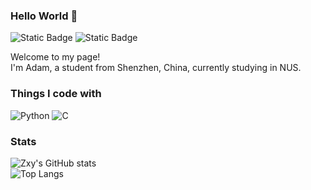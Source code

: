 ### Hello World 👋
![Static Badge](https://img.shields.io/badge/Cyber%20Security-black)
![Static Badge](https://img.shields.io/badge/Intelligent%20System-black)

Welcome to my page!  
I'm Adam, a student from Shenzhen, China, currently studying in NUS.
### Things I code with
![Python](https://img.shields.io/badge/Python-black?logo=python)
![C](https://img.shields.io/badge/C-black?logo=C)

### Stats
![Zxy's GitHub stats](https://github-readme-stats.vercel.app/api?username=proprozxy&show_icons=true)  
![Top Langs](https://github-readme-stats.vercel.app/api/top-langs/?username=proprozxy&layout=compact)

<!--
**proprozxy/proprozxy** is a ✨ _special_ ✨ repository because its `README.md` (this file) appears on your GitHub profile.

Here are some ideas to get you started:

- 🔭 I’m currently working on ...
- 🌱 I’m currently learning ...
- 👯 I’m looking to collaborate on ...
- 🤔 I’m looking for help with ...
- 💬 Ask me about ...
- 📫 How to reach me: ...
- 😄 Pronouns: ...
- ⚡ Fun fact: ...
-->

